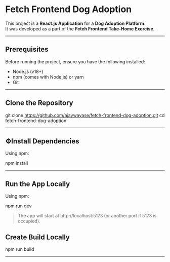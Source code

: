 # Fetch Frontend Dog Adoption

This project is a **React.js Application** for a **Dog Adoption Platform**.  
It was developed as a part of the **Fetch Frontend Take-Home Exercise**.

---

## Prerequisites

Before running the project, ensure you have the following installed:

- Node.js (v18+)
- npm (comes with Node.js) or yarn
- Git

---

## Clone the Repository

git clone https://github.com/ajaywayase/fetch-frontend-dog-adoption.git
cd fetch-frontend-dog-adoption

---

## ⚙Install Dependencies

Using npm:

npm install


---

## Run the App Locally

Using npm:

npm run dev

> The app will start at http://localhost:5173 (or another port if 5173 is occupied).

## Create Build Locally

npm run build



---
